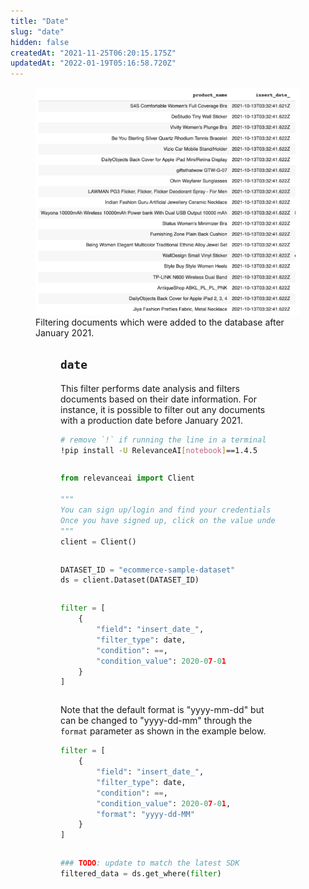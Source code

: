 ```yaml
---
title: "Date"
slug: "date"
hidden: false
createdAt: "2021-11-25T06:20:15.175Z"
updatedAt: "2022-01-19T05:16:58.720Z"
---
```

<figure>
<img src="https://github.com/RelevanceAI/RelevanceAI-readme-docs/blob/v1.4.5/docs_template/general-features/_assets/date.png?raw=true" width="600"  alt="date.png" />
<figcaption>Filtering documents which were added to the database after January 2021.</figcaption>
<figure>

## `date`
This filter performs date analysis and filters documents based on their date information. For instance, it is possible to filter out any documents with a production date before January 2021.

```bash Bash
# remove `!` if running the line in a terminal
!pip install -U RelevanceAI[notebook]==1.4.5
```
```bash
```

```python Python (SDK)
from relevanceai import Client

"""
You can sign up/login and find your credentials here: https://cloud.relevance.ai/sdk/api
Once you have signed up, click on the value under `Activation token` and paste it here
"""
client = Client()
```
```python
```

```python Python (SDK)
DATASET_ID = "ecommerce-sample-dataset"
ds = client.Dataset(DATASET_ID)
```
```python
```

```python Python (SDK)
filter = [
    {
        "field": "insert_date_",
        "filter_type": date,
        "condition": ==,
        "condition_value": 2020-07-01
    }
]
```
```python
```

Note that the default format is "yyyy-mm-dd" but can be changed to "yyyy-dd-mm" through the `format` parameter as shown in the example below.

```python Python (SDK)
filter = [
    {
        "field": "insert_date_",
        "filter_type": date,
        "condition": ==,
        "condition_value": 2020-07-01,
        "format": "yyyy-dd-MM"
    }
]
```
```python
```

```python Python (SDK)
### TODO: update to match the latest SDK
filtered_data = ds.get_where(filter)
```
```python
```

